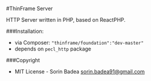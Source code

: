 #ThinFrame Server

HTTP Server written in PHP, based on ReactPHP.


###Installation:
* via Composer: `"thinframe/foundation":"dev-master"`
* depends on `pecl_http` package

###Copyright
* MIT License - Sorin Badea <sorin.badea91@gmail.com>
